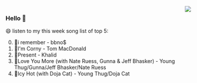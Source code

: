 <img align="right"  src="https://github-readme-stats.vercel.app/api/top-langs/?username=kvnZero" />

### Hello 👋

😄 listen to my this week song list of top 5:

0. 🌈i remember - bbno$
1. 🌈I'm Corny - Tom MacDonald
2. 🌈Present - Khalid
3. 🌈Love You More (with Nate Ruess, Gunna & Jeff Bhasker) - Young Thug/Gunna/Jeff Bhasker/Nate Ruess
4. 🌈Icy Hot (with Doja Cat) - Young Thug/Doja Cat

